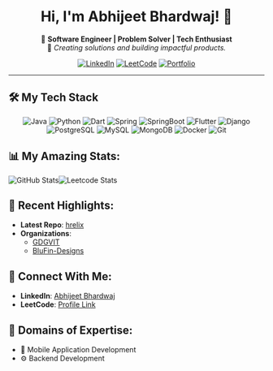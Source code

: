 <div align="center">

# Hi, I'm Abhijeet Bhardwaj! 👋

🚀 **Software Engineer | Problem Solver | Tech Enthusiast**  
🌟 _Creating solutions and building impactful products._

[![LinkedIn](https://img.shields.io/badge/-LinkedIn-blue?style=for-the-badge&logo=linkedin)](https://www.linkedin.com/in/abhijeet-bh/)
[![LeetCode](https://img.shields.io/badge/-LeetCode-FFA116?style=for-the-badge&logo=leetcode&logoColor=black)](https://leetcode.com/u/abhijeetBh/)
[![Portfolio](https://img.shields.io/badge/-Portfolio-black?style=for-the-badge&logo=web&logoColor=white)](https://abhijeet-bh.github.io/portfolio/)

</div>

---

## 🛠️ **My Tech Stack**
<div align="center">

![Java](https://img.shields.io/badge/Java-007396?style=flat&logo=java&logoColor=white) ![Python](https://img.shields.io/badge/Python-3776AB?style=flat&logo=python&logoColor=white) ![Dart](https://img.shields.io/badge/Dart-0175C2?style=flat&logo=dart&logoColor=white) ![Spring](https://img.shields.io/badge/Spring-6DB33F?style=flat&logo=spring&logoColor=white) ![SpringBoot](https://img.shields.io/badge/SpringBoot-6DB33F?style=flat&logo=springboot&logoColor=white) ![Flutter](https://img.shields.io/badge/Flutter-02569B?style=flat&logo=flutter&logoColor=white) ![Django](https://img.shields.io/badge/Django-092E20?style=flat&logo=django&logoColor=white) ![PostgreSQL](https://img.shields.io/badge/PostgreSQL-4169E1?style=flat&logo=postgresql&logoColor=white) ![MySQL](https://img.shields.io/badge/MySQL-4479A1?style=flat&logo=mysql&logoColor=white) ![MongoDB](https://img.shields.io/badge/MongoDB-47A248?style=flat&logo=mongodb&logoColor=white) ![Docker](https://img.shields.io/badge/Docker-2496ED?style=flat&logo=docker&logoColor=white) ![Git](https://img.shields.io/badge/Git-F05032?style=flat&logo=git&logoColor=white)

</div>

## 📊 My Amazing Stats:
<img src="https://github-readme-stats.vercel.app/api?username=abhijeet-Bh&show_icons=true&theme=tokyonight&hide_border=true" alt="GitHub Stats" />![Leetcode Stats](https://leetcard.jacoblin.cool/abhijeetBh?theme=nord)


## 🌟 Recent Highlights:
- **Latest Repo**: [hrelix](https://github.com/abhijeet-Bh/hrelix)
- **Organizations**:
    - [GDGVIT](https://github.com/GDGVIT)
    - [BluFin-Designs](https://github.com/BluFin-Designs)

## 💼 Connect With Me:
- **LinkedIn**: [Abhijeet Bhardwaj](https://www.linkedin.com/in/abhijeet-bh/)
- **LeetCode**: [Profile Link](https://leetcode.com/u/abhijeetBh/)

## 🎯 Domains of Expertise:
- 📱 Mobile Application Development
- ⚙️ Backend Development